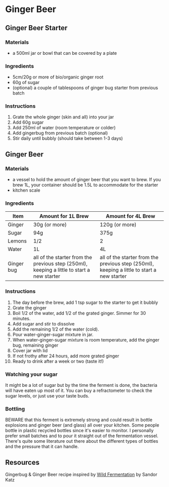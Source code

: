 # Ginger Beer



## Ginger Beer Starter

### Materials

* a 500ml jar or bowl that can be covered by a plate

### Ingredients

* 5cm/20g or more of bio/organic ginger root
* 60g of sugar
* (optional) a couple of tablespoons of ginger bug starter from previous batch

### Instructions

1. Grate the whole ginger (skin and all) into your jar
2. Add 60g sugar
3. Add 250ml of water (room temperature or colder)
4. Add gingerbug from previous batch (optional)
5. Stir daily until bubbly (should take between 1-3 days) 



## Ginger Beer

### Materials

* a vessel to hold the amount of ginger beer that you want to brew. If you brew 1L, your container should be 1.5L to accommodate for the starter
* kitchen scale

### Ingredients

| Item       | Amount for 1L Brew                                           | Amount for 4L Brew                                           |
| ---------- | ------------------------------------------------------------ | ------------------------------------------------------------ |
| Ginger     | 30g (or more)                                                | 120g (or more)                                               |
| Sugar      | 94g                                                          | 375g                                                         |
| Lemons     | 1/2                                                          | 2                                                            |
| Water      | 1L                                                           | 4L                                                           |
| Ginger bug | all of the starter from the previous step (250ml), keeping a little to start a new starter | all of the starter from the previous step (250ml), keeping a little to start a new starter |

### Instructions

1. The day before the brew, add 1 tsp sugar to the starter to get it bubbly
2. Grate the ginger
3. Boil 1/2 of the water, add 1/2 of the grated ginger. Simmer for 30 minutes.
4. Add sugar and stir to dissolve
5. Add the remaining 1/2 of the water (cold).
6. Pour water-ginger-sugar mixture in jar.
7. When water-ginger-sugar mixture is room temperature, add the ginger bug, remaining ginger
8. Cover jar with lid
9. If not frothy after 24 hours, add more grated ginger
10. Ready to drink after a week or two (taste it!)

### Watching your sugar

It might be a lot of sugar but by the time the ferment is done, the bacteria will have eaten up most of it. You can buy a refractometer to check the sugar levels, or just use your taste buds.

### Bottling

BEWARE that this ferment is extremely strong and could result in bottle explosions and ginger beer (and glass) all over your kitchen. Some people bottle in plastic recycled bottles since it's easier to monitor. I personally prefer small batches and to pour it straight out of the fermentation vessel. There's quite some literature out there about the different types of bottles and the pressure that it can handle. 



## Resources

Gingerbug & Ginger Beer recipe inspired by [Wild Fermentation](https://www.goodreads.com/book/show/109800.Wild_Fermentation) by Sandor Katz